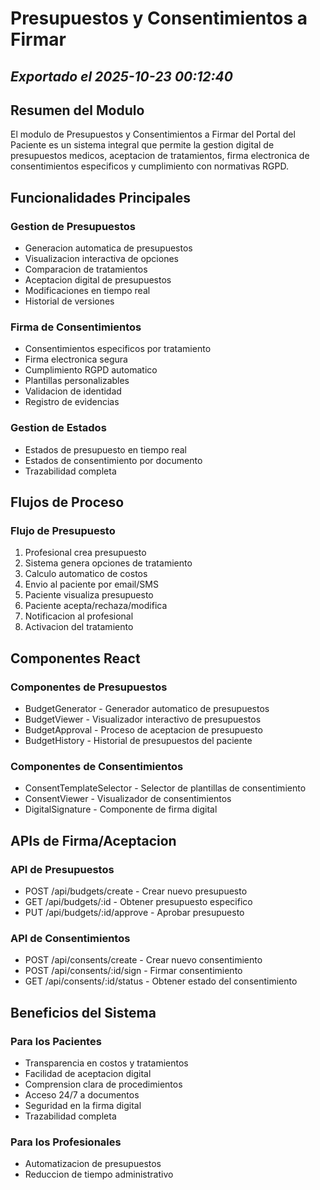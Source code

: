 # Presupuestos y Consentimientos a Firmar
*Exportado el 2025-10-23 00:12:40*
---

## Resumen del Modulo

El modulo de Presupuestos y Consentimientos a Firmar del Portal del Paciente es un sistema integral que permite la gestion digital de presupuestos medicos, aceptacion de tratamientos, firma electronica de consentimientos especificos y cumplimiento con normativas RGPD.

## Funcionalidades Principales

### Gestion de Presupuestos

- Generacion automatica de presupuestos
- Visualizacion interactiva de opciones
- Comparacion de tratamientos
- Aceptacion digital de presupuestos
- Modificaciones en tiempo real
- Historial de versiones
### Firma de Consentimientos

- Consentimientos especificos por tratamiento
- Firma electronica segura
- Cumplimiento RGPD automatico
- Plantillas personalizables
- Validacion de identidad
- Registro de evidencias
### Gestion de Estados

- Estados de presupuesto en tiempo real
- Estados de consentimiento por documento
- Trazabilidad completa
## Flujos de Proceso

### Flujo de Presupuesto

1. Profesional crea presupuesto
1. Sistema genera opciones de tratamiento
1. Calculo automatico de costos
1. Envio al paciente por email/SMS
1. Paciente visualiza presupuesto
1. Paciente acepta/rechaza/modifica
1. Notificacion al profesional
1. Activacion del tratamiento
## Componentes React

### Componentes de Presupuestos

- BudgetGenerator - Generador automatico de presupuestos
- BudgetViewer - Visualizador interactivo de presupuestos
- BudgetApproval - Proceso de aceptacion de presupuesto
- BudgetHistory - Historial de presupuestos del paciente
### Componentes de Consentimientos

- ConsentTemplateSelector - Selector de plantillas de consentimiento
- ConsentViewer - Visualizador de consentimientos
- DigitalSignature - Componente de firma digital
## APIs de Firma/Aceptacion

### API de Presupuestos

- POST /api/budgets/create - Crear nuevo presupuesto
- GET /api/budgets/:id - Obtener presupuesto especifico
- PUT /api/budgets/:id/approve - Aprobar presupuesto
### API de Consentimientos

- POST /api/consents/create - Crear nuevo consentimiento
- POST /api/consents/:id/sign - Firmar consentimiento
- GET /api/consents/:id/status - Obtener estado del consentimiento
## Beneficios del Sistema

### Para los Pacientes

- Transparencia en costos y tratamientos
- Facilidad de aceptacion digital
- Comprension clara de procedimientos
- Acceso 24/7 a documentos
- Seguridad en la firma digital
- Trazabilidad completa
### Para los Profesionales

- Automatizacion de presupuestos
- Reduccion de tiempo administrativo
